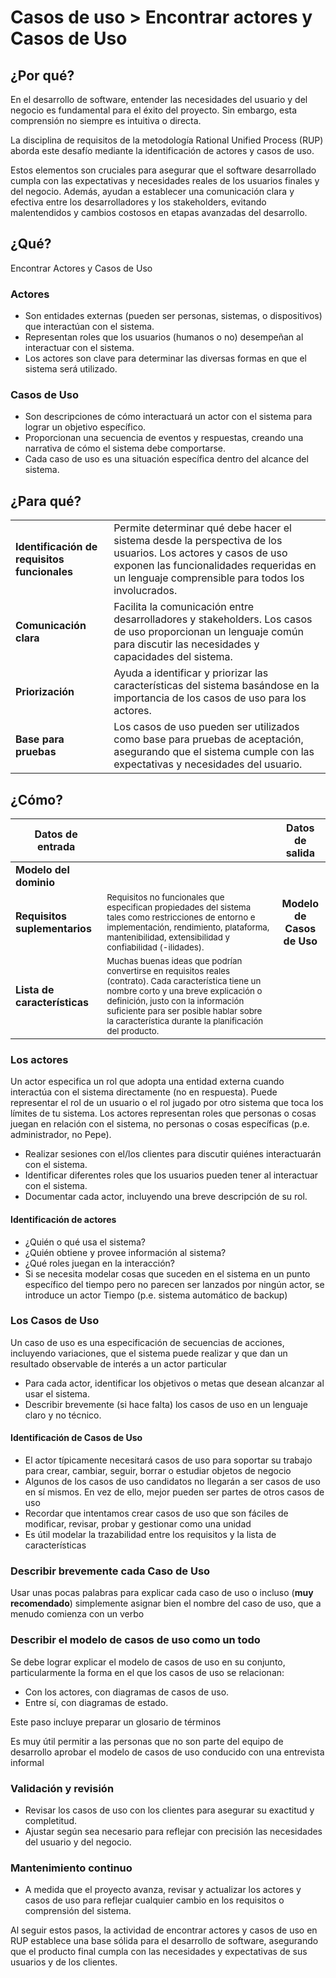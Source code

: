 # Casos de uso > Encontrar actores y Casos de Uso

## ¿Por qué?

En el desarrollo de software, entender las necesidades del usuario y del negocio es fundamental para el éxito del proyecto. Sin embargo, esta comprensión no siempre es intuitiva o directa.

La disciplina de requisitos de la metodología Rational Unified Process (RUP) aborda este desafío mediante la identificación de actores y casos de uso. 

Estos elementos son cruciales para asegurar que el software desarrollado cumpla con las expectativas y necesidades reales de los usuarios finales y del negocio. Además, ayudan a establecer una comunicación clara y efectiva entre los desarrolladores y los stakeholders, evitando malentendidos y cambios costosos en etapas avanzadas del desarrollo.

## ¿Qué?

Encontrar Actores y Casos de Uso

### Actores

* Son entidades externas (pueden ser personas, sistemas, o dispositivos) que interactúan con el sistema.
* Representan roles que los usuarios (humanos o no) desempeñan al interactuar con el sistema.
* Los actores son clave para determinar las diversas formas en que el sistema será utilizado.

### Casos de Uso

* Son descripciones de cómo interactuará un actor con el sistema para lograr un objetivo específico.
* Proporcionan una secuencia de eventos y respuestas, creando una narrativa de cómo el sistema debe comportarse.
* Cada caso de uso es una situación específica dentro del alcance del sistema.

## ¿Para qué?

<div align=center>

|||
|-|-|
**Identificación de requisitos funcionales**|Permite determinar qué debe hacer el sistema desde la perspectiva de los usuarios. Los actores y casos de uso exponen las funcionalidades requeridas en un lenguaje comprensible para todos los involucrados.
**Comunicación clara**|Facilita la comunicación entre desarrolladores y stakeholders. Los casos de uso proporcionan un lenguaje común para discutir las necesidades y capacidades del sistema.
**Priorización**|Ayuda a identificar y priorizar las características del sistema basándose en la importancia de los casos de uso para los actores.
**Base para pruebas**|Los casos de uso pueden ser utilizados como base para pruebas de aceptación, asegurando que el sistema cumple con las expectativas y necesidades del usuario.

</div>

## ¿Cómo?

<div align=center>

|Datos de entrada||Datos de salida|
|-|-|:-:|
|**Modelo del dominio**|||
|**Requisitos suplementarios**|<sub>Requisitos no funcionales que especifican propiedades del sistema tales como restricciones de entorno e implementación, rendimiento, plataforma, mantenibilidad, extensibilidad y confiabilidad (-ilidades).</sub>|**Modelo<br>de<br>Casos de Uso**|
|**Lista de características**|<sub>Muchas buenas ideas que podrían convertirse en requisitos reales (contrato). Cada característica tiene un nombre corto y una breve explicación o definición, justo con la información suficiente para ser posible hablar sobre la característica durante la planificación del producto.</sub>||

</div>

### Los actores

Un actor especifica un rol que adopta una entidad externa cuando interactúa con el sistema directamente (no en respuesta). Puede representar el rol de un usuario o el rol jugado por otro sistema que toca los límites de tu sistema. Los actores representan roles que personas o cosas juegan en relación con el sistema, no personas o cosas específicas (p.e. administrador, no Pepe).

* Realizar sesiones con el/los clientes para discutir quiénes interactuarán con el sistema.
* Identificar diferentes roles que los usuarios pueden tener al interactuar con el sistema.
* Documentar cada actor, incluyendo una breve descripción de su rol.

#### Identificación de actores

* ¿Quién o qué usa el sistema?
* ¿Quién obtiene y provee información al sistema?
* ¿Qué roles juegan en la interacción?
* Si se necesita modelar cosas que suceden en el sistema en un punto específico del tiempo pero no parecen ser lanzados por ningún actor, se introduce un actor Tiempo (p.e. sistema automático de backup)

### Los Casos de Uso

Un caso de uso es una especificación de secuencias de acciones, incluyendo variaciones, que el sistema puede realizar y que dan un resultado observable de interés a un actor particular

* Para cada actor, identificar los objetivos o metas que desean alcanzar al usar el sistema.
* Describir brevemente (si hace falta) los casos de uso en un lenguaje claro y no técnico.

#### Identificación de Casos de Uso

* El actor típicamente necesitará casos de uso para soportar su trabajo para crear, cambiar, seguir, borrar o estudiar objetos de negocio
* Algunos de los casos de uso candidatos no llegarán a ser casos de uso en sí mismos. En vez de ello, mejor pueden ser partes de otros casos de uso
* Recordar que intentamos crear casos de uso que son fáciles de modificar, revisar, probar y gestionar como una unidad
* Es útil modelar la trazabilidad entre los requisitos y la lista de características

### Describir brevemente cada Caso de Uso

Usar unas pocas palabras para explicar cada caso de uso o incluso (**muy recomendado**) simplemente asignar bien el nombre del caso de uso, que a menudo comienza con un verbo

### Describir el modelo de casos de uso como un todo

Se debe lograr explicar el modelo de casos de uso en su conjunto, particularmente la forma en el que los casos de uso se relacionan:

* Con los actores, con diagramas de casos de uso.
* Entre sí, con diagramas de estado.

Este paso incluye preparar un glosario de términos

Es muy útil permitir a las personas que no son parte del equipo de desarrollo aprobar el modelo de casos de uso conducido con una entrevista informal

### Validación y revisión

* Revisar los casos de uso con los clientes para asegurar su exactitud y completitud.
* Ajustar según sea necesario para reflejar con precisión las necesidades del usuario y del negocio.

### Mantenimiento continuo

* A medida que el proyecto avanza, revisar y actualizar los actores y casos de uso para reflejar cualquier cambio en los requisitos o comprensión del sistema.

Al seguir estos pasos, la actividad de encontrar actores y casos de uso en RUP establece una base sólida para el desarrollo de software, asegurando que el producto final cumpla con las necesidades y expectativas de sus usuarios y de los clientes.
